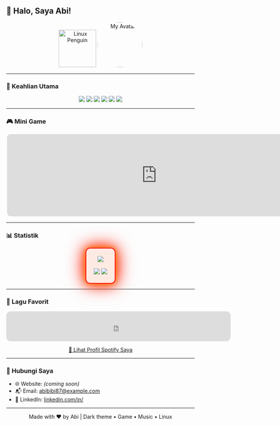## 👋 Halo, Saya Abi!

<div align="center">
  <img src="https://media1.giphy.com/media/v1.Y2lkPTc5MGI3NjExM205cnJsdGs0emI3dHI1Y29meDBhcmNneXNjeWJxbmwxbDNyeWhuMSZlcD12MV9pbnRlcm5hbF9naWZfYnlfaWQmY3Q9Zw/4N5ddOOJJ7gtKTgNac/giphy.gif" width="100" alt="Linux Penguin" />
  <img src="https://avatars.githubusercontent.com/u/90772789?v=4" width="120" style="border-radius: 50%;" alt="My Avatar" />
</div>

---

### 🧠 Keahlian Utama

<div align="center">
  <img src="https://img.shields.io/badge/Flutter-02569B?style=for-the-badge&logo=flutter&logoColor=white" />
  <img src="https://img.shields.io/badge/Dart-0175C2?style=for-the-badge&logo=dart&logoColor=white" />
  <img src="https://img.shields.io/badge/Laravel-FC494E?style=for-the-badge&logo=laravel&logoColor=white" />
  <img src="https://img.shields.io/badge/NestJS-E0234E?style=for-the-badge&logo=nestjs&logoColor=white" />
  <img src="https://img.shields.io/badge/Next.js-000000?style=for-the-badge&logo=nextdotjs&logoColor=white" />
  <img src="https://img.shields.io/badge/Linux-FCC624?style=for-the-badge&logo=linux&logoColor=black" />
</div>

---

### 🎮 Mini Game

<div align="center">
  <iframe src="https://wayou.github.io/t-rex-runner/" width="800" height="220" frameborder="0" scrolling="no" style="border: 2px solid #ffffff22; border-radius: 12px;"></iframe>
</div>

---

### 📊 Statistik

<div align="center">
  <div style="display:inline-block;padding:20px;border:2px solid #ff0000;border-radius:12px;background:rgba(255,70,0,0.1);box-shadow:0 0 20px rgba(255,70,0,0.6),0 0 40px rgba(255,100,0,0.4),0 0 60px rgba(255,150,0,0.2);animation:flicker 1s infinite;">
    <img src="https://streak-stats.demolab.com?user=abibibi87&theme=highcontrast&hide_border=true&fire=DD2727&ring=F59E0B&currStreakNum=FF5F1F&sideNums=FFD700&background=0D1117" /><br><br>
    <img src="https://github-readme-stats.vercel.app/api?username=abibibi87&show_icons=true&theme=tokyonight&hide_border=true&icon_color=ff5555&title_color=58a6ff" />
    <img src="https://github-readme-stats.vercel.app/api/top-langs/?username=abibibi87&layout=compact&theme=tokyonight&hide_border=true&langs_count=8" />
  </div>
</div>

<style>
@keyframes flicker {
  0% { box-shadow: 0 0 20px #ff4500, 0 0 40px #ff6347, 0 0 60px #ffa500; }
  50% { box-shadow: 0 0 10px #ff8c00, 0 0 30px #ff4500, 0 0 50px #ff0000; }
  100% { box-shadow: 0 0 20px #ff4500, 0 0 40px #ff6347, 0 0 60px #ffa500; }
}
</style>

---

### 🎷 Lagu Favorit

<div align="center">
  <iframe src="https://open.spotify.com/embed/track/27xvsEVJolDpEDy5PtD0hq?utm_source=generator" width="600" height="80" frameborder="0" allow="autoplay; clipboard-write; encrypted-media; fullscreen; picture-in-picture" loading="lazy" style="border-radius:12px;"></iframe>
  <p><a href="https://open.spotify.com/user/31s7o5oqum62h4kamyxazwnl3zci" target="_blank">🎵 Lihat Profil Spotify Saya</a></p>
</div>

---

### 📢 Hubungi Saya

* 🌐 Website: <i>(coming soon)</i>
* 📬 Email: [abibibi87@example.com](mailto:abibibi87@example.com)
* 💼 LinkedIn: [linkedin.com/in/](https://linkedin.com/in/)

---

<footer align="center">
  Made with ❤️ by Abi | Dark theme • Game • Music • Linux
</footer>
